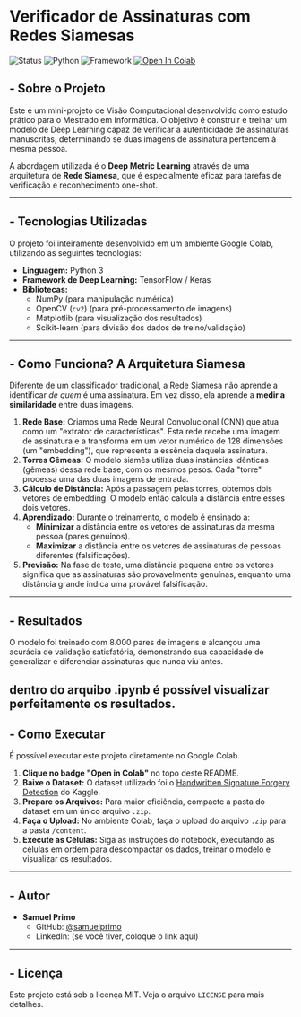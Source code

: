 # Verificador de Assinaturas com Redes Siamesas

![Status](https://img.shields.io/badge/status-conclu%C3%ADdo-green)
![Python](https://img.shields.io/badge/Python-3.x-blue)
![Framework](https://img.shields.io/badge/Framework-TensorFlow%2FKeras-orange)
[![Open In Colab](https://colab.research.google.com/assets/colab-badge.svg)](https://colab.research.google.com/github/samuelprimo/verificador-assinaturas/blob/main/verificador-assinaturas.ipynb)

## - Sobre o Projeto

Este é um mini-projeto de Visão Computacional desenvolvido como estudo prático para o Mestrado em Informática. O objetivo é construir e treinar um modelo de Deep Learning capaz de verificar a autenticidade de assinaturas manuscritas, determinando se duas imagens de assinatura pertencem à mesma pessoa.

A abordagem utilizada é o **Deep Metric Learning** através de uma arquitetura de **Rede Siamesa**, que é especialmente eficaz para tarefas de verificação e reconhecimento one-shot.

---

## - Tecnologias Utilizadas

O projeto foi inteiramente desenvolvido em um ambiente Google Colab, utilizando as seguintes tecnologias:

* **Linguagem:** Python 3
* **Framework de Deep Learning:** TensorFlow / Keras
* **Bibliotecas:**
    * NumPy (para manipulação numérica)
    * OpenCV (`cv2`) (para pré-processamento de imagens)
    * Matplotlib (para visualização dos resultados)
    * Scikit-learn (para divisão dos dados de treino/validação)

---

## - Como Funciona? A Arquitetura Siamesa

Diferente de um classificador tradicional, a Rede Siamesa não aprende a identificar *de quem* é uma assinatura. Em vez disso, ela aprende a **medir a similaridade** entre duas imagens.

1.  **Rede Base:** Criamos uma Rede Neural Convolucional (CNN) que atua como um "extrator de características". Esta rede recebe uma imagem de assinatura e a transforma em um vetor numérico de 128 dimensões (um "embedding"), que representa a essência daquela assinatura.
2.  **Torres Gêmeas:** O modelo siamês utiliza duas instâncias idênticas (gêmeas) dessa rede base, com os mesmos pesos. Cada "torre" processa uma das duas imagens de entrada.
3.  **Cálculo de Distância:** Após a passagem pelas torres, obtemos dois vetores de embedding. O modelo então calcula a distância entre esses dois vetores.
4.  **Aprendizado:** Durante o treinamento, o modelo é ensinado a:
    * **Minimizar** a distância entre os vetores de assinaturas da mesma pessoa (pares genuínos).
    * **Maximizar** a distância entre os vetores de assinaturas de pessoas diferentes (falsificações).
5.  **Previsão:** Na fase de teste, uma distância pequena entre os vetores significa que as assinaturas são provavelmente genuínas, enquanto uma distância grande indica uma provável falsificação.

---

## - Resultados

O modelo foi treinado com 8.000 pares de imagens e alcançou uma acurácia de validação satisfatória, demonstrando sua capacidade de generalizar e diferenciar assinaturas que nunca viu antes.

dentro do arquibo .ipynb é possível visualizar perfeitamente os resultados.
---

## - Como Executar

É possível executar este projeto diretamente no Google Colab.

1.  **Clique no badge "Open in Colab"** no topo deste README.
2.  **Baixe o Dataset:** O dataset utilizado foi o [Handwritten Signature Forgery Detection](https://www.kaggle.com/datasets/divyanshrai/handwritten-signature-forgery-detection) do Kaggle.
3.  **Prepare os Arquivos:** Para maior eficiência, compacte a pasta do dataset em um único arquivo `.zip`.
4.  **Faça o Upload:** No ambiente Colab, faça o upload do arquivo `.zip` para a pasta `/content`.
5.  **Execute as Células:** Siga as instruções do notebook, executando as células em ordem para descompactar os dados, treinar o modelo e visualizar os resultados.

---

## - Autor

* **Samuel Primo**
    * GitHub: [@samuelprimo](https://github.com/samuelprimo)
    * LinkedIn: (se você tiver, coloque o link aqui)

---

## - Licença

Este projeto está sob a licença MIT. Veja o arquivo `LICENSE` para mais detalhes.
